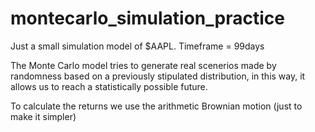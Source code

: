 # montecarlo_simulation_practice
Just a small simulation model of $AAPL. Timeframe = 99days

The Monte Carlo model tries to generate real scenerios made by randomness based on a previously stipulated distribution, in this way, it allows us to reach a statistically possible future.

To calculate the returns we use the arithmetic Brownian motion (just to make it simpler)
